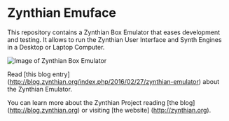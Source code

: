 # Zynthian Emuface

This repository contains a Zynthian Box Emulator that eases development and testing. 
It allows to run the Zynthian User Interface and Synth Engines in a Desktop or Laptop Computer.

![Image of Zynthian Box Emulator](https://raw.githubusercontent.com/zynthian/zynthian-emuface/master/img/zynthian_emuface_control_screenshot.png)

Read [this blog entry] (http://blog.zynthian.org/index.php/2016/02/27/zynthian-emulator) about the Zynthian Emulator.

You can learn more about the Zynthian Project reading [the blog] (http://blog.zynthian.org) or visiting [the website] (http://zynthian.org).
